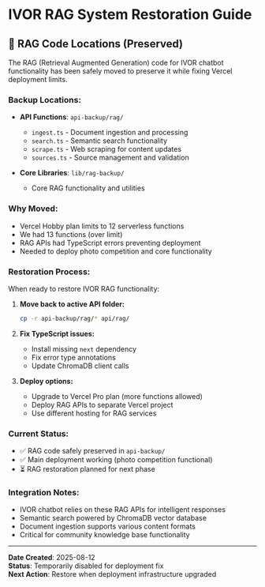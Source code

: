 # IVOR RAG System Restoration Guide

## 📍 **RAG Code Locations (Preserved)**

The RAG (Retrieval Augmented Generation) code for IVOR chatbot functionality has been safely moved to preserve it while fixing Vercel deployment limits.

### **Backup Locations:**
- **API Functions**: `api-backup/rag/` 
  - `ingest.ts` - Document ingestion and processing
  - `search.ts` - Semantic search functionality  
  - `scrape.ts` - Web scraping for content updates
  - `sources.ts` - Source management and validation

- **Core Libraries**: `lib/rag-backup/`
  - Core RAG functionality and utilities

### **Why Moved:**
- Vercel Hobby plan limits to 12 serverless functions
- We had 13 functions (over limit)
- RAG APIs had TypeScript errors preventing deployment
- Needed to deploy photo competition and core functionality

### **Restoration Process:**

When ready to restore IVOR RAG functionality:

1. **Move back to active API folder:**
   ```bash
   cp -r api-backup/rag/* api/rag/
   ```

2. **Fix TypeScript issues:**
   - Install missing `next` dependency
   - Fix error type annotations
   - Update ChromaDB client calls

3. **Deploy options:**
   - Upgrade to Vercel Pro plan (more functions allowed)
   - Deploy RAG APIs to separate Vercel project
   - Use different hosting for RAG services

### **Current Status:**
- ✅ RAG code safely preserved in `api-backup/`
- ✅ Main deployment working (photo competition functional)
- ⏳ RAG restoration planned for next phase

### **Integration Notes:**
- IVOR chatbot relies on these RAG APIs for intelligent responses
- Semantic search powered by ChromaDB vector database
- Document ingestion supports various content formats
- Critical for community knowledge base functionality

---
**Date Created**: 2025-08-12  
**Status**: Temporarily disabled for deployment fix  
**Next Action**: Restore when deployment infrastructure upgraded